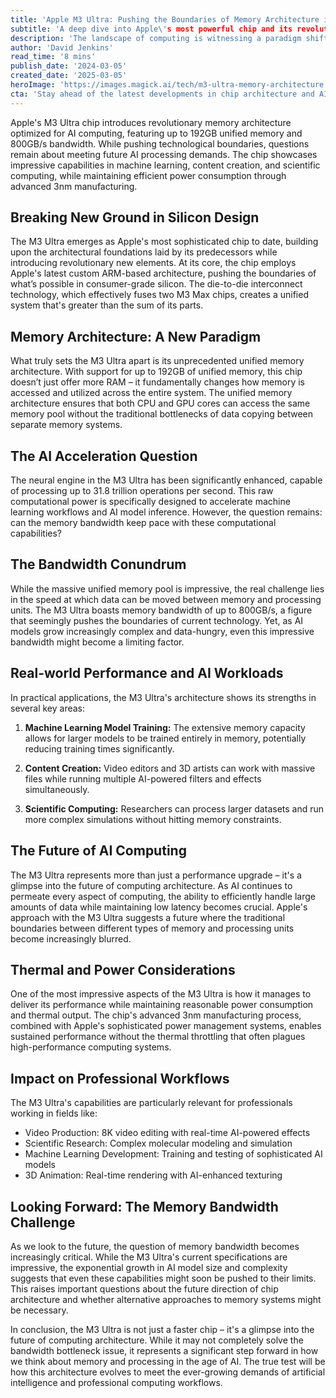 ```yaml
---
title: 'Apple M3 Ultra: Pushing the Boundaries of Memory Architecture in the AI Era'
subtitle: 'A deep dive into Apple\'s most powerful chip and its revolutionary memory system'
description: 'The landscape of computing is witnessing a paradigm shift as Apple unveils its most ambitious chip yet – the M3 Ultra. This technological marvel isn\'t just another iteration in Apple\'s silicon journey; it represents a fundamental rethinking of how memory architecture can be optimized for the AI-driven future. But as we dive deeper into its capabilities, we must ask: does its expansive memory system truly revolutionize AI computing, or are we merely hitting new bandwidth bottlenecks?'
author: 'David Jenkins'
read_time: '8 mins'
publish_date: '2024-03-05'
created_date: '2025-03-05'
heroImage: 'https://images.magick.ai/tech/m3-ultra-memory-architecture.jpg'
cta: 'Stay ahead of the latest developments in chip architecture and AI computing. Follow us on LinkedIn for in-depth analysis and breaking news in the world of technology innovation.'
---
```


Apple's M3 Ultra chip introduces revolutionary memory architecture optimized for AI computing, featuring up to 192GB unified memory and 800GB/s bandwidth. While pushing technological boundaries, questions remain about meeting future AI processing demands. The chip showcases impressive capabilities in machine learning, content creation, and scientific computing, while maintaining efficient power consumption through advanced 3nm manufacturing.

## Breaking New Ground in Silicon Design

The M3 Ultra emerges as Apple's most sophisticated chip to date, building upon the architectural foundations laid by its predecessors while introducing revolutionary new elements. At its core, the chip employs Apple's latest custom ARM-based architecture, pushing the boundaries of what’s possible in consumer-grade silicon. The die-to-die interconnect technology, which effectively fuses two M3 Max chips, creates a unified system that's greater than the sum of its parts.

## Memory Architecture: A New Paradigm

What truly sets the M3 Ultra apart is its unprecedented unified memory architecture. With support for up to 192GB of unified memory, this chip doesn’t just offer more RAM – it fundamentally changes how memory is accessed and utilized across the entire system. The unified memory architecture ensures that both CPU and GPU cores can access the same memory pool without the traditional bottlenecks of data copying between separate memory systems.

## The AI Acceleration Question

The neural engine in the M3 Ultra has been significantly enhanced, capable of processing up to 31.8 trillion operations per second. This raw computational power is specifically designed to accelerate machine learning workflows and AI model inference. However, the question remains: can the memory bandwidth keep pace with these computational capabilities?

## The Bandwidth Conundrum

While the massive unified memory pool is impressive, the real challenge lies in the speed at which data can be moved between memory and processing units. The M3 Ultra boasts memory bandwidth of up to 800GB/s, a figure that seemingly pushes the boundaries of current technology. Yet, as AI models grow increasingly complex and data-hungry, even this impressive bandwidth might become a limiting factor.

## Real-world Performance and AI Workloads

In practical applications, the M3 Ultra's architecture shows its strengths in several key areas:

1. **Machine Learning Model Training:** The extensive memory capacity allows for larger models to be trained entirely in memory, potentially reducing training times significantly.
   
2. **Content Creation:** Video editors and 3D artists can work with massive files while running multiple AI-powered filters and effects simultaneously.
   
3. **Scientific Computing:** Researchers can process larger datasets and run more complex simulations without hitting memory constraints.

## The Future of AI Computing

The M3 Ultra represents more than just a performance upgrade – it's a glimpse into the future of computing architecture. As AI continues to permeate every aspect of computing, the ability to efficiently handle large amounts of data while maintaining low latency becomes crucial. Apple's approach with the M3 Ultra suggests a future where the traditional boundaries between different types of memory and processing units become increasingly blurred.

## Thermal and Power Considerations

One of the most impressive aspects of the M3 Ultra is how it manages to deliver its performance while maintaining reasonable power consumption and thermal output. The chip's advanced 3nm manufacturing process, combined with Apple's sophisticated power management systems, enables sustained performance without the thermal throttling that often plagues high-performance computing systems.

## Impact on Professional Workflows

The M3 Ultra's capabilities are particularly relevant for professionals working in fields like:

- Video Production: 8K video editing with real-time AI-powered effects
- Scientific Research: Complex molecular modeling and simulation
- Machine Learning Development: Training and testing of sophisticated AI models
- 3D Animation: Real-time rendering with AI-enhanced texturing

## Looking Forward: The Memory Bandwidth Challenge

As we look to the future, the question of memory bandwidth becomes increasingly critical. While the M3 Ultra's current specifications are impressive, the exponential growth in AI model size and complexity suggests that even these capabilities might soon be pushed to their limits. This raises important questions about the future direction of chip architecture and whether alternative approaches to memory systems might be necessary.

In conclusion, the M3 Ultra is not just a faster chip – it's a glimpse into the future of computing architecture. While it may not completely solve the bandwidth bottleneck issue, it represents a significant step forward in how we think about memory and processing in the age of AI. The true test will be how this architecture evolves to meet the ever-growing demands of artificial intelligence and professional computing workflows.